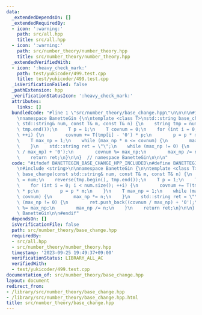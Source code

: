 ```yaml
---
data:
  _extendedDependsOn: []
  _extendedRequiredBy:
  - icon: ':warning:'
    path: src/all.hpp
    title: src/all.hpp
  - icon: ':warning:'
    path: src/number_theory/number_theory.hpp
    title: src/number_theory/number_theory.hpp
  _extendedVerifiedWith:
  - icon: ':heavy_check_mark:'
    path: test/yukicoder/499.test.cpp
    title: test/yukicoder/499.test.cpp
  _isVerificationFailed: false
  _pathExtension: hpp
  _verificationStatusIcon: ':heavy_check_mark:'
  attributes:
    links: []
  bundledCode: "#line 1 \"src/number_theory/base_change.hpp\"\n\n\n\n#include <string>\n\
    \nnamespace BanetteGin {\n\ntemplate <class T>\nstd::string base_change(const\
    \ std::string& num, const T& m, const T& n) {\n    string tmp = num;\n    reverse(tmp.begin(),\
    \ tmp.end());\n    T p = 1;\n    T covnum = 0;\n    for (int i = 0; i < num.size();\
    \ ++i) {\n        covnum += T(tmp[i] - '0') * p;\n        p = p * m;\n    }\n\
    \    T max_np = 1;\n    while (max_np * n <= covnum) {\n        max_np *= n;\n\
    \    }\n    std::string ret = \"\";\n    while (max_np != 0) {\n        ret.push_back((covnum\
    \ / max_np) + '0');\n        covnum %= max_np;\n        max_np /= n;\n    }\n\
    \    return ret;\n}\n\n}  // namespace BanetteGin\n\n\n"
  code: "#ifndef BANETTEGIN_BASE_CHANGE_HPP_INCLUDED\n#define BANETTEGIN_BASE_CHANGE_HPP_INCLUDED\n\
    \n#include <string>\n\nnamespace BanetteGin {\n\ntemplate <class T>\nstd::string\
    \ base_change(const std::string& num, const T& m, const T& n) {\n    string tmp\
    \ = num;\n    reverse(tmp.begin(), tmp.end());\n    T p = 1;\n    T covnum = 0;\n\
    \    for (int i = 0; i < num.size(); ++i) {\n        covnum += T(tmp[i] - '0')\
    \ * p;\n        p = p * m;\n    }\n    T max_np = 1;\n    while (max_np * n <=\
    \ covnum) {\n        max_np *= n;\n    }\n    std::string ret = \"\";\n    while\
    \ (max_np != 0) {\n        ret.push_back((covnum / max_np) + '0');\n        covnum\
    \ %= max_np;\n        max_np /= n;\n    }\n    return ret;\n}\n\n}  // namespace\
    \ BanetteGin\n\n#endif"
  dependsOn: []
  isVerificationFile: false
  path: src/number_theory/base_change.hpp
  requiredBy:
  - src/all.hpp
  - src/number_theory/number_theory.hpp
  timestamp: '2023-09-25 19:49:37+09:00'
  verificationStatus: LIBRARY_ALL_AC
  verifiedWith:
  - test/yukicoder/499.test.cpp
documentation_of: src/number_theory/base_change.hpp
layout: document
redirect_from:
- /library/src/number_theory/base_change.hpp
- /library/src/number_theory/base_change.hpp.html
title: src/number_theory/base_change.hpp
---
```

